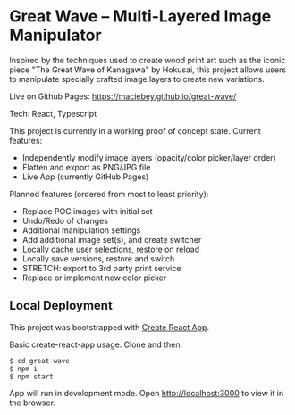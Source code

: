 # Great Wave – Multi-Layered Image Manipulator

Inspired by the techniques used to create wood print art such as the iconic piece "The Great Wave of Kanagawa" by Hokusai, this project allows users to manipulate specially crafted image layers to create new variations.

Live on Github Pages: https://maciebey.github.io/great-wave/

Tech: React, Typescript

This project is currently in a working proof of concept state. Current features:
- Independently modify image layers (opacity/color picker/layer order)
- Flatten and export as PNG/JPG file
- Live App (currently GitHub Pages)

Planned features (ordered from most to least priority):
- Replace POC images with initial set
- Undo/Redo of changes
- Additional manipulation settings
- Add additional image set(s), and create switcher
- Locally cache user selections, restore on reload
- Locally save versions, restore and switch
- STRETCH: export to 3rd party print service
- Replace or implement new color picker



## Local Deployment

This project was bootstrapped with [Create React App](https://github.com/facebook/create-react-app).

Basic create-react-app usage. Clone and then:
```
$ cd great-wave
$ npm i
$ npm start
```
App will run in development mode. Open [http://localhost:3000](http://localhost:3000) to view it in the browser.

